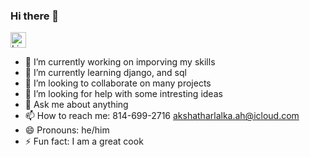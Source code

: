 ### Hi there 👋
<a href="https://www.linkedin.com/in/akshat-harlalka-8968bb1b7/m"> <img src="https://upload.wikimedia.org/wikipedia/commons/c/ca/LinkedIn_logo_initials.png" alt="LinkedIn" width="25" height="25" style="vertical-align:bottom"> </a>

- 🔭 I’m currently working on imporving my skills
- 🌱 I’m currently learning django, and sql
- 👯 I’m looking to collaborate on many projects
- 🤔 I’m looking for help with some intresting ideas
- 💬 Ask me about anything
- 📫 How to reach me: 814-699-2716 akshatharlalka.ah@icloud.com
- 😄 Pronouns: he/him
- ⚡ Fun fact: I am a great cook

